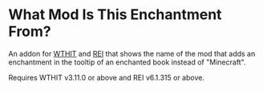 # What Mod Is This Enchantment From?

An addon for [WTHIT](https://github.com/badasintended/wthit "WTHIT") and [REI](https://github.com/shedaniel/RoughlyEnoughItems "REI") that shows the name of the mod that adds an enchantment in the tooltip of an enchanted book instead of "Minecraft".

Requires WTHIT v3.11.0 or above and REI v6.1.315 or above.
